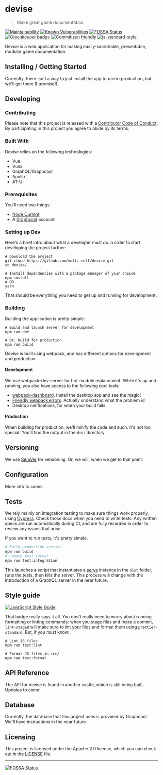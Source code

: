 <!-- ![Logo of the project](./images/logo.sample.png) -->

# devise

> Make great game documentation

[![Maintainability](https://api.codeclimate.com/v1/badges/2ad78f095809a0fc6bf5/maintainability)](https://codeclimate.com/github/multi-cell/devise-ante/maintainability)
[![Known Vulnerabilities](https://snyk.io/test/github/multi-cell/devise-ante/badge.svg)](https://snyk.io/test/github/multi-cell/devise-ante)
[![FOSSA Status](https://app.fossa.io/api/projects/git%2Bgithub.com%2Fmulti-cell%2Fdevise-ante.svg?type=shield)](https://app.fossa.io/projects/git%2Bgithub.com%2Fmulti-cell%2Fdevise-ante?ref=badge_shield)
[![Greenkeeper badge](https://badges.greenkeeper.io/multi-cell/devise-ante.svg)](https://greenkeeper.io/)
[![Commitizen friendly](https://img.shields.io/badge/commitizen-friendly-brightgreen.svg)](http://commitizen.github.io/cz-cli/)
[![js-standard-style](https://img.shields.io/badge/code%20style-standard-brightgreen.svg)](http://standardjs.com)

Devise is a web application for making easily-searchable, presentable, modular game documentation.

## Installing / Getting Started

Currently, there isn't a way to just install the app to use in production, but we'll get there (I promise!).

## Developing

### Contributing

Please note that this project is released with a [Contributor Code of Conduct](.github/CODE-OF-CONDUCT.md). By participating in this project you agree to abide by its terms.

### Built With

Devise relies on the following technologies:

+ Vue
+ Vuex
+ GraphQL/Graphcool
+ Apollo
+ AT-UI

### Prerequisites
You'll need two things:

+ [Node Current](https://nodejs.org/en/)
+ A [Graphcool](https://www.graph.cool/) account


### Setting up Dev

Here's a brief intro about what a developer must do in order to start developing
the project further:

```shell
# Download the project
git clone https://github.com/multi-cell/devise.git
cd devise/

# Install dependencies with a package manager of your choice
npm install
# OR
yarn
```

That should be everything you need to get up and running for development.

### Building

Building the application is pretty simple:

```shell
# Build and launch server for development
npm run dev

# Or, build for production
npm run build
```

Devise is built using webpack, and has different options for development and production.

#### Development

We use webpack-dev-server for hot-module replacement. While it's up and running, you also have access to the following cool tools:

+ [webpack-dashboard](https://github.com/FormidableLabs/electron-webpack-dashboard). Install the desktop app and see the magic!
+ [Friendly webpack errors](https://www.npmjs.com/package/friendly-errors-webpack-plugin). Actually understand what the problem is!
+ Desktop notifications, for when your build fails.

#### Production

When building for production, we'll minify the code and such. It's not too special. You'll find the output in the `dist` directory.

## Versioning

We use [SemVer](http://semver.org/) for versioning. Or, we will, when we get to that point.

## Configuration

More info to come.

## Tests

We rely mainly on integration testing to make sure things work properly, using [Cypress](https://cypress.io). Check those docs when you need to write tests. Any written specs are run automatically during CI, and are fully recorded in order to review any issues that arise.

If you want to run tests, it's pretty simple.
```sh
# Build production version
npm run build
# Launch test server
npm run test:integration
```

This launches a script that instantiates a [serve](https://github.com/zeit/serve) instance in the `dist` folder, runs the tests, then kills the server. This process will change with the introduction of a GraphQL server in the near future.

## Style guide

[![JavaScript Style Guide](https://cdn.rawgit.com/standard/standard/master/badge.svg)](https://github.com/standard/standard)

That badge really says it all. You don't really need to worry about running formatting or linting commands; when you stage files and make a commit,
`lint-staged` will make sure to lint your files and format them using `prettier-standard`. But, if you must know:

```shell
# Lint JS files
npm run test:lint

# Format JS files in src/
npm run test:format
```

## API Reference

The API for devise is found in another castle, which is still being built. Updates to come!

## Database

Currently, the database that this project uses is provided by Graphcool. We'll have instructions in the near future.

## Licensing

This project is licensed under the Apache 2.0 license, which you can check out in the [LICENSE](LICENSE) file.

---

[![FOSSA Status](https://app.fossa.io/api/projects/git%2Bgithub.com%2Fmulti-cell%2Fdevise-ante.svg?type=large)](https://app.fossa.io/projects/git%2Bgithub.com%2Fmulti-cell%2Fdevise-ante?ref=badge_large)
